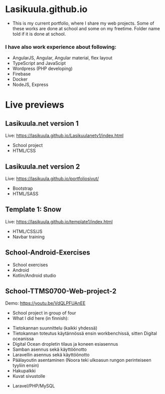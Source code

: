 # Lasikuula.github.io

* This is my current portfolio, where I share my web projects. Some of these works are done at school and some on my freetime. Folder name told if it is done at school. 

### I have also work experience about following:
- AngularJS, Angular, Angular material, flex layout
- TypeScript and JavaScipt
- Wordpress (PHP developing)
- Firebase
- Docker
- NodeJS, Express

# Live previews

## Lasikuula.net version 1
Live:  https://lasikuula.github.io/Lasikuulanetv1/index.html
- School project
- HTML/CSS

## Lasikuula.net version 2
Live: https://lasikuula.github.io/portfoliosivut/
  * Bootstrap
  * HTML/SASS

## Template 1: Snow
Live: https://lasikuula.github.io/template1/index.html
  * HTML/CSS/JS
  * Navbar training
  
## School-Android-Exercises
* School exercises
* Android
* Kotlin/Android studio

## School-TTMS0700-Web-project-2
Demo: https://youtu.be/VdQLPFUAnEE
  * School project in group of four
  * What I did here (in finnish):
  - Tietokannan suunnittelu (kaikki yhdessä)
  - Tietokannan toteutus käytännössä ensin workbenchissä, sitten Digital oceanissa
  - Digital Ocean dropletin tilaus ja koneen esiasennus
  - Samban asennus sekä käyttöönotto
  - Laravellin asennus sekä käyttöönotto
  - Päälayoutin asentaminen (Noora teki ulkoasun rungon perinteiseen tyyliin ensin)
  - Hakupalkki
  - Kuvat sivustolle
  * Laravel/PHP/MySQL

